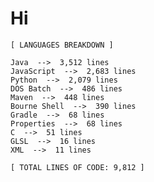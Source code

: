 # Hi

 <!-- LANGUAGES BREAKDOWN START -->
```
[ LANGUAGES BREAKDOWN ]

Java  -->  3,512 lines
JavaScript  -->  2,683 lines
Python  -->  2,079 lines
DOS Batch  -->  486 lines
Maven  -->  448 lines
Bourne Shell  -->  390 lines
Gradle  -->  68 lines
Properties  -->  68 lines
C  -->  51 lines
GLSL  -->  16 lines
XML  -->  11 lines

[ TOTAL LINES OF CODE: 9,812 ]
```
 <!-- LANGUAGES BREAKDOWN END -->
